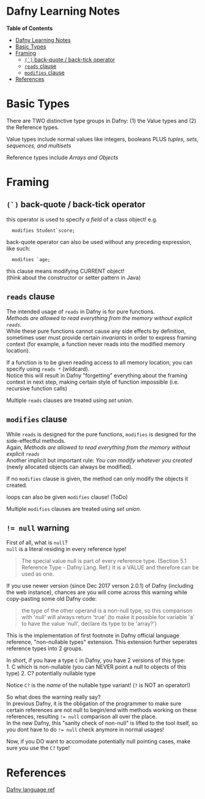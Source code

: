 # Dafny Learning Notes 

<!-- markdown-toc start - Don't edit this section. Run M-x markdown-toc-generate-toc again -->
**Table of Contents**

- [Dafny Learning Notes](#dafny-learning-notes)
- [Basic Types](#basic-types)
- [Framing](#framing)
    - [``(`)`` back-quote / back-tick operator](#-back-quote--back-tick-operator)
    - [`reads` clause](#reads-clause)
    - [`modifies` clause](#modifies-clause)
- [References](#references)

<!-- markdown-toc end -->


# Basic Types 
There are TWO distinctive type groups in Dafny: (1) the Value types and (2) the Reference types. 

Value types include normal values like integers, booleans PLUS _tuples, sets, sequences, and multisets_  

Reference types include _Arrays and Objects_  


# Framing

## ``(`)`` back-quote / back-tick operator 
this operator is used to specify _a field_ of a class object! 
e.g. 
```
  modifies Student`score;
```

back-quote operator can also be used without any preceding expression, like such: 
```
  modifies `age; 
```
this clause means modifying CURRENT object!  
(think about the constructor or setter pattern in Java) 


## `reads` clause 
The intended usage of `reads` in Dafny is for pure functions.  
*Methods are allowed to read everything from the memory without explicit `reads`.*  
While these pure functions cannot cause any side effects by definition, sometimes user must provide certain _invariants_ in order to express framing context (for example, a function never reads into the modified memory location).   

If a function is to be given reading access to all memory location, you can specify using `reads *` (wildcard).  
Notice this will result in Dafny "forgetting" everything about the framing context in next step, making certain style of function impossible (i.e. recursive function calls)  

Multiple `reads` clauses are treated using _set union_.  


## `modifies` clause 
While `reads` is designed for the pure functions, `modifies` is designed for the side-effectful methods.  
Again, *Methods are allowed to read everything from the memory without explicit `reads`*  
Another implicit but important rule: *You can modify whatever you created* (newly allocated objects can always be modified).  

If no `modifies` clause is given, the method can only modify the objects it created.  

loops can also be given `modifies` clause! (ToDo)  

Multiple `modifies` clauses are treated using _set union_.  

## `!= null` warning
First of all, what is `null`?  
`null` is a literal residing in every reference type!  
> The special value null is part of every reference type. (Section 5.1 Reference Type - Dafny Lang. Ref.)
It is a VALUE and therefore can be used as one.  

If you use newer version (since Dec 2017 verson 2.0.1) of Dafny (including the web instance), chances are you will come across this warning while copy-pasting some old Dafny code: 

> the type of the other operand is a non-null type, so this comparison with 'null' will always return 'true' (to make it possible for variable 'a' to have the value 'null', declare its type to be 'array?<int>')	

This is the implementation of first footnote in Dafny official language reference, "non-nullable types" extension. This extension further seperates reference types into 2 groups. 

In short, if you have a type `C` in Dafny, you have 2 versions of this type:  
	1. C which is non-nullable (you can NEVER point a null to objects of this type)
	2. C? potentially nullable type
	
Notice `C?` is the _name_ of the nullable type variant! (`?` is NOT an operator!)  

So what does the warning really say?  
In previous Dafny, it is the obligation of the programmer to make sure certain references are not null to begin/end with methods working on these references, resulting `!= null` comparison all over the place.  
In the new Dafny, this "sanity check of non-null" is lifted to the tool itself, so you dont have to do `!= null` check anymore in normal usages!  

Now, if you DO want to accomodate potentially null pointing cases, make sure you use the `C?` type!  



# References
[Dafny language ref](https://github.com/Microsoft/dafny/blob/master/Docs/DafnyRef/out/DafnyRef.pdf)
